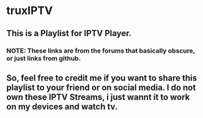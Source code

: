 # truxIPTV

## This is a Playlist for IPTV Player. 

### NOTE: These links are from the forums that basically obscure, or just links from github. 

## So, feel free to credit me if you want to share this playlist to your friend or on social media. I do not own these IPTV Streams, i just wannt it to work on my devices and watch tv.
